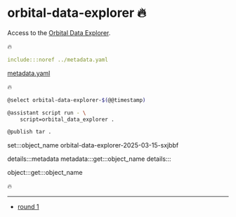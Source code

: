 # orbital-data-explorer 🔥

Access to the [Orbital Data Explorer](https://ode.rsl.wustl.edu/).

🔥

```yaml
include:::noref ../metadata.yaml
```
[metadata.yaml](../metadata.yaml)

🔥

```bash
@select orbital-data-explorer-$(@@timestamp)

@assistant script run - \
    script=orbital_data_explorer .

@publish tar .
```

set:::object_name orbital-data-explorer-2025-03-15-sxjbbf

details:::metadata
metadata:::get:::object_name
details:::

object:::get:::object_name

🔥

---

- [round 1](./round-1.md)